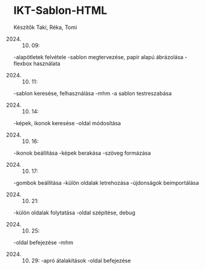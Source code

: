 # IKT-Sablon-HTML
Készítők Taki, Réka, Tomi

2024. 10. 09:

-alapötletek felvétele
-sablon megtervezése, papír alapú ábrázolása
-flexbox használata

2024. 10. 11:

-sablon keresése, felhasználása
-mhm
-a sablon testreszabása


2024. 10. 14:

-képek, ikonok keresése
-oldal módosítása

2024. 10. 16:

-ikonok beállítása
-képek berakása
-szöveg formázása

2024. 10. 17:

-gombok beállítása
-külön oldalak letrehozása
-újdonságok beimportálása

2024. 10. 21:

-külön oldalak folytatása
-oldal szépítése, debug 

2024. 10. 25:

-oldal befejezése
-mhm

2024. 10. 29:
-apró átalakítások
-oldal befejezése
